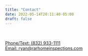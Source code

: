 ```yaml
---
title: "Contact"
date: 2022-05-14T20:11:40-05:00
draft: false
---
```


<br>
<div class="flex-contact">
  <div>
    <a href="tel:+1 (832)933-1111">
      <i class="fa-solid fa-phone fa-5x" style="color:green;"></i>
    </a>
  </div>
  
  <div>
    <a href="sms:+1 (832)933-1111">
      <i class="fa-solid fa-comment-sms fa-5x" style="color:blue;"></i>
    </a>
  </div>
  
  <div>
    <a href="mailto:ryan@rarhomeinspections.com">
      <i class="fa-solid fa-at fa-5x" style="color:white"></i>
    </a>
  </div>
  
</div>

<br>

<div>
  <a href="tel:+1 (832)933-1111">Phone/Text:&nbsp;(832)&nbsp;933-1111</a>
</div>

<div> 
  <a href="mailto:ryan@rarhomeinspections.com">Email:&nbsp;ryan@rarhomeinspections.com</a>
</div>